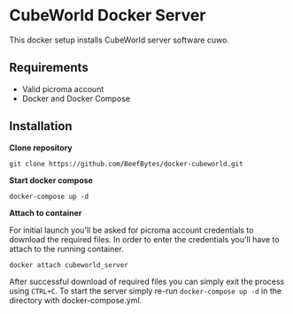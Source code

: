 # CubeWorld Docker Server
This docker setup installs CubeWorld server software cuwo.

## Requirements
- Valid picroma account
- Docker and Docker Compose

## Installation

**Clone repository**
```
git clone https://github.com/BeefBytes/docker-cubeworld.git
```

**Start docker compose**
```
docker-compose up -d
```

**Attach to container**

For initial launch you'll be asked for picroma account credentials to download the required files. In order to enter the credentials you'll have to attach to the running container.
```
docker attach cubeworld_server
```
After successful download of required files you can simply exit the process using `CTRL+C`. To start the server simply re-run `docker-compose up -d` in the directory with docker-compose.yml.